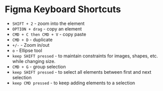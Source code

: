 # Figma Keyboard Shortcuts

- `SHIFT + 2` - zoom into the element
- `OPTION + drag` - copy an element
- `CMD + C then CMD + V` - copy paste
- `CMD + D` - duplicate
- `+/-` - Zoom in/out 
- `o` - Ellipse tool
- `keep SHIFT pressed` - to maintain constraints for images, shapes, etc. while changing size.
- `CMD + G` - group selection
- `keep SHIFT pressed` - to select all elements between first and next selection
- `keep CMD pressed` - to keep adding elements to a selection